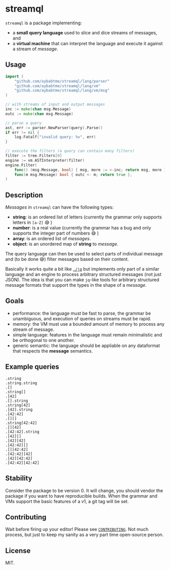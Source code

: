 # streamql

`streamql` is a package implementing:
- a **small query language** used to slice and dice streams of messages, and
- a **virtual machine** that can interpret the language and execute it against a stream of _message_.

## Usage

```go
import (
	"github.com/aybabtme/streamql/lang/parser"
	"github.com/aybabtme/streamql/lang/vm"
	"github.com/aybabtme/streamql/lang/vm/msg"
)

// with streams of input and output messages
inc := make(chan msg.Message)
outc := make(chan msg.Message)

// parse a query
ast, err := parser.NewParser(query).Parse()
if err != nil {
    log.Fatalf("invalid query: %v", err)
}

// execute the filters (a query can contain many filters)
filter := tree.Filters[0]
engine := vm.ASTInterpreter(filter)
engine.Filter(
    func() (msg.Message, bool) { msg, more := <-inc; return msg, more },
    func(m msg.Message) bool { outc <- m; return true },
)
```

## Description

_Messages_ in `streamql` can have the following types:
- **string**: is an ordered list of letters (currently the grammar only supports letters in `[a-Z]` 😅 )
- **number**: is a real value (currently the grammar has a bug and only supports the integer part of numbers 😅 )
- **array**: is an ordered list of _messages_.
- **object**: is an unordered map of **string** to _message_.

The query language can then be used to select parts of individual message and (to be done 😅) filter messages
based on their content.

Basically it works quite a bit like [`./jq`](https://stedolan.github.io/jq/) but implements only part of a similar language and an engine to process arbitrary structured messages (not just JSON). The idea is that you can make `jq`-like tools for arbitrary structured message formats that support the types in the shape of a _message_.

## Goals

* performance: the language must be fast to parse, the grammar be unambiguous, and execution of queries on streams must be rapid.
* memory: the VM must use a bounded amount of memory to process any stream of message.
* simple language: features in the language must remain minimalistic and be orthogonal to one another.
* generic semantic: the language should be appliable on any dataformat that respects the __message__ semantics.

## Example queries

```streamql
.string
.string.string
.[]
.string[]
.[42]
.[].string
.string[42]
.[42].string
.[42:42]
.[][]
.string[42:42]
.[][42]
.[42:42].string
.[42][]
.[42][42]
.[42:42][]
.[][42:42]
.[42:42][42]
.[42][42:42]
.[42:42][42:42]
```

## Stability

Consider the package to be version 0. It will change, you should vendor the package if you want to have reproducible builds. When the grammar and VMs support the basic features of a v1, a git tag will be set.

## Contributing

Wait before firing up your editor! Please see [`CONTRIBUTING`](CONTRIBUTING.md). Not much process, but just to keep my sanity as a very part time open-source person.

## License

MIT.

